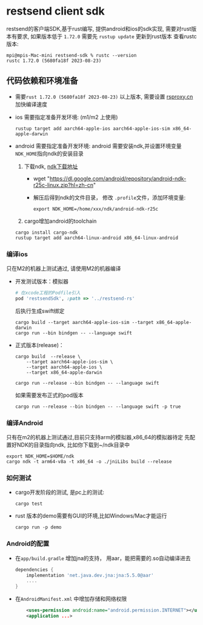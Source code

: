 restsend client sdk
=====

restsend的客户端SDK,基于rust编写, 提供android和ios的sdk实现, 需要对rust版本有要求, 如果版本低于 `1.72.0` 需要先 `rustup update` 更新到rust版本
查看rustc版本:
```shell
mpi@mpis-Mac-mini restsend-sdk % rustc --version
rustc 1.72.0 (5680fa18f 2023-08-23)
```

## 代码依赖和环境准备

- 需要`rust 1.72.0 (5680fa18f 2023-08-23)` 以上版本, 需要设置 [rsproxy.cn](https://rsproxy.cn) 加快编译速度
- ios 需要指定准备开发环境: (m1/m2 上使用)

    ```shell
    rustup target add aarch64-apple-ios aarch64-apple-ios-sim x86_64-apple-darwin
    ```

- android 需要指定准备开发环境:
   android 需要安装ndk,并设置环境变量`NDK_HOME`指向ndk的安装目录
   1. 下载ndk, [ndk下载地址](https://developer.android.com/ndk/downloads?hl=zh-cn)
        - wget "<https://dl.google.com/android/repository/android-ndk-r25c-linux.zip?hl=zh-cn>"
        - 解压后得到ndk的文件目录， 修改 `.profile`文件，添加环境变量:

            ```shell
            export NDK_HOME=/home/xxx/ndk/android-ndk-r25c
            ```

   2. cargo增加android的toolchain

    ```shell
    cargo install cargo-ndk
    rustup target add aarch64-linux-android x86_64-linux-android
    ```

### 编译ios

只在M2的机器上测试通过, 请使用M2的机器编译
- 开发测试版本：模拟器
    ```ruby
    # 在xcode工程的Podfile引入
    pod 'restsendSdk', :path => '../restsend-rs'
    ```
    后执行生成swift绑定
    ```shell
    cargo build --target aarch64-apple-ios-sim --target x86_64-apple-darwin
    cargo run --bin bindgen -- --language swift
    ```
- 正式版本(release)：

    ```shell
    cargo build  --release \
        --target aarch64-apple-ios-sim \
        --target aarch64-apple-ios \
        --target x86_64-apple-darwin

    cargo run --release --bin bindgen -- --language swift
    ```
    如果需要发布正式的pod版本
    ```shell
    cargo run --release --bin bindgen -- --language swift -p true
    ```

### 编译Android

只有在m2的机器上测试通过,目前只支持arm的模拟器,x86_64的模拟器待定
先配置好NDK的目录指向ndk, 比如你下载到~/ndk目录中

```shell
export NDK_HOME=$HOME/ndk
cargo ndk -t arm64-v8a -t x86_64 -o ./jniLibs build --release

```

### 如何测试

- cargo开发阶段的测试, 是pc上的测试:
    ```shell
    cargo test
    ```
- rust 版本的demo需要有GUI的环境,比如Windows/Mac才能运行
    ```shell
    cargo run -p demo
    ```
### Android的配置

- 在`app/build.gradle` 增加jna的支持， 用aar，能把需要的.so自动编译进去

    ```gradle
    dependencies {
        implementation 'net.java.dev.jna:jna:5.5.0@aar'
        ....
    }
    ```

- 在`AndroidManifest.xml` 中增加存储和网络权限

    ```xml
        <uses-permission android:name="android.permission.INTERNET"></uses-permission>
        <application ...>
    ```